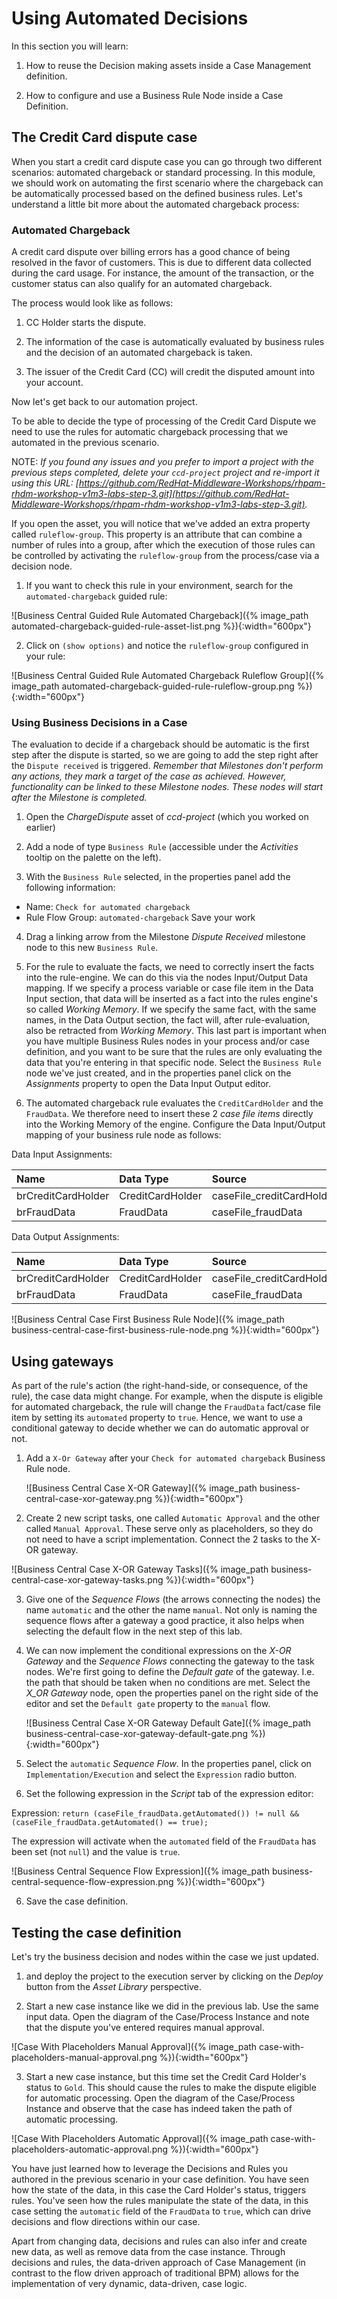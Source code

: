 
# Using Automated Decisions

In this section you will learn:

1. How to reuse the Decision making assets inside a Case Management definition.

2. How to configure and use a Business Rule Node inside a Case Definition.

## The Credit Card dispute case

When you start a credit card dispute case you can go through two different scenarios: automated chargeback or standard processing. In this module, we should work on automating the first scenario where the chargeback can be automatically processed based on the defined business rules. Let's understand a little bit more about the automated chargeback process:

### Automated Chargeback

A credit card dispute over billing errors has a good chance of being resolved in the favor of customers. This is due to different data collected during the card usage. For instance, the amount of the transaction, or the customer status can also qualify for an automated chargeback.

The process would look like as follows:

1. CC Holder starts the dispute.

2. The information of the case is automatically evaluated by business rules and the decision of an automated chargeback is taken.

3. The issuer of the Credit Card (CC) will credit the disputed amount into your account.

Now let's get back to our automation project.

To be able to decide the type of processing of the Credit Card Dispute we need to use the rules for automatic chargeback processing that we automated in the previous scenario.

NOTE: _If you found any issues and you prefer to import a project with the previous steps completed, delete your `ccd-project` project and re-import it using this URL: [https://github.com/RedHat-Middleware-Workshops/rhpam-rhdm-workshop-v1m3-labs-step-3.git](https://github.com/RedHat-Middleware-Workshops/rhpam-rhdm-workshop-v1m3-labs-step-3.git)._

If you open the asset, you will notice that we've added an extra property called `ruleflow-group`. This property is an attribute that can combine a number of rules into a group, after which the execution of those rules can be controlled by activating the `ruleflow-group` from the process/case via a decision node.

1. If you want to check this rule in your environment, search for the `automated-chargeback` guided rule:

![Business Central Guided Rule Automated Chargeback]({% image_path automated-chargeback-guided-rule-asset-list.png %}){:width="600px"}

2. Click on `(show options)` and notice the `ruleflow-group` configured in your rule:

![Business Central Guided Rule Automated Chargeback Ruleflow Group]({% image_path automated-chargeback-guided-rule-ruleflow-group.png %}){:width="600px"}

### Using Business Decisions in a Case

<!-- In the previous step we've defined the first  _Milestone_ of the case. Let's re-import a more complete version of the project to start this exercise from:

1. Delete the current project

    1. At the top of the screen under the main heading, click the _ccd-project_ to bring you back to the homepage for the project

    ![Business Central Breadcrumb bar ccd project]({% image_path business-central-breadcrumb-bar-ccd-project.png %}){:width="600px"}

    2. Delete the project by clicking the hamburger menu & selecting _Delete Project_

    ![Business Central Delete CCD Project]({% image_path business-central-delete-ccd-project.png %}){:width="600px"}

    3. Type in _ccd-project_ and click `Delete Project`
    4. If asked you can `Discard unsaved changed and proceed`

2. Import the project
    1. Click the `Import Project` button
    2. Enter https://github.com/RedHat-Middleware-Workshops/rhpam-rhdm-workshop-v1m3-labs-step-3.git as the _Repository URL_ and click `Import`
    3. On the _Import Projects_ screen, select the _ccd-project_ and click `Ok`

    ![Business Central Delete CCD Project]({% image_path business-central-import-ccd-project.png %}){:width="600px"}
 -->

The evaluation to decide if a chargeback should be automatic is the first step after the dispute is started, so we are going to add the step right after the `Dispute received` is triggered. _Remember that Milestones don't perform any actions, they mark a target of the case as achieved. However, functionality can be linked to these Milestone nodes. These nodes will start after the Milestone is completed._

1. Open the _ChargeDispute_ asset of _ccd-project_ (which you worked on earlier)

2. Add a node of type `Business Rule` (accessible under the _Activities_ tooltip on the palette on the left). 

3. With the `Business Rule` selected, in the properties panel add the following information:

  - Name:  `Check for automated chargeback`    
  - Rule Flow Group: `automated-chargeback`
  Save your work

4. Drag a linking arrow from the Milestone _Dispute Received_ milestone node to this new `Business Rule`.

5. For the rule to evaluate the facts, we need to correctly insert the facts into the rule-engine. We can do this via the nodes Input/Output Data mapping. If we specify a process variable or case file item in the Data Input section, that data will be inserted as a fact into the rules engine's so called _Working Memory_. If we specify the same fact, with the same names, in the Data Output section, the fact will, after rule-evaluation, also be retracted from _Working Memory_. This last part is important when you have multiple Business Rules nodes in your process and/or case definition, and you want to be sure that the rules are only evaluating the data that you're entering in that specific node. Select the `Business Rule` node we've just created, and in the properties panel click on the _Assignments_ property to open the Data Input Output editor.

6. The automated chargeback rule evaluates the `CreditCardHolder` and the `FraudData`. We therefore need to insert these 2 _case file items_ directly into the Working Memory of the engine. Configure the Data Input/Output mapping of your business rule node as follows:

  Data Input Assignments:

  | Name            | Data Type     | Source       |
  |:---------------|:-------------|:-------------|
  | brCreditCardHolder  | CreditCardHolder |caseFile_creditCardHolder |
  | brFraudData | FraudData  | caseFile_fraudData |

  Data Output Assignments:

  | Name            | Data Type     | Source       |
  |:---------------|:-------------|:-------------|
  | brCreditCardHolder  | CreditCardHolder |caseFile_creditCardHolder |
  | brFraudData | FraudData  | caseFile_fraudData |

  ![Business Central Case First Business Rule Node]({% image_path business-central-case-first-business-rule-node.png %}){:width="600px"}

## Using gateways

  As part of the rule's action (the right-hand-side, or consequence, of the rule), the case data might change. For example, when the dispute is eligible for automated chargeback, the rule will change the `FraudData` fact/case file item by setting its `automated` property to `true`. Hence, we want to use a conditional gateway to decide whether we can do automatic approval or not.

1. Add a `X-Or Gateway` after your `Check for automated chargeback` Business Rule node.

    ![Business Central Case X-OR Gateway]({% image_path business-central-case-xor-gateway.png %}){:width="600px"}

2. Create 2 new script tasks, one called `Automatic Approval` and the other called `Manual Approval`. These serve only as placeholders, so they do not need to have a script implementation. Connect the 2 tasks to the X-OR gateway.

  ![Business Central Case X-OR Gateway Tasks]({% image_path business-central-case-xor-gateway-tasks.png %}){:width="600px"}

3. Give one of the _Sequence Flows_ (the arrows connecting the nodes) the name `automatic` and the other the name `manual`. Not only is naming the sequence flows after a gateway a good practice, it also helps when selecting the default flow in the next step of this lab.

4. We can now implement the conditional expressions on the _X-OR Gateway_ and the _Sequence Flows_ connecting the gateway to the task nodes. We're first going to define the _Default gate_ of the gateway. I.e. the path that should be taken when no conditions are met. Select the _X_OR Gateway_ node, open the properties panel on the right side of the editor and set the `Default gate` property to the `manual` flow.

    ![Business Central Case X-OR Gateway Default Gate]({% image_path business-central-case-xor-gateway-default-gate.png %}){:width="600px"}

4. Select the `automatic` _Sequence Flow_. In the properties panel, click on `Implementation/Execution` and select the `Expression` radio button.

5. Set the following expression in the _Script_ tab of the expression editor:

  Expression: `return (caseFile_fraudData.getAutomated()) != null && (caseFile_fraudData.getAutomated() == true);`

  The expression will activate when the `automated` field of the `FraudData` has been set (not `null`) and the value is `true`.

  ![Business Central Sequence Flow Expression]({% image_path business-central-sequence-flow-expression.png %}){:width="600px"}

6. Save the case definition.

## Testing the case definition

Let's try the business decision and nodes within the case we just updated.

1.  and deploy the project to the execution server by clicking on the _Deploy_ button from the _Asset Library_ perspective.

2. Start a new case instance like we did in the previous lab. Use the same input data. Open the diagram of the Case/Process Instance and note that the dispute you've entered requires manual approval.

  ![Case With Placeholders Manual Approval]({% image_path case-with-placeholders-manual-approval.png %}){:width="600px"}

3. Start a new case instance, but this time set the Credit Card Holder's status to `Gold`. This should cause the rules to make the dispute eligible for automatic processing. Open the diagram of the Case/Process Instance and observe that the case has indeed taken the path of automatic processing.

  ![Case With Placeholders Automatic Approval]({% image_path case-with-placeholders-automatic-approval.png %}){:width="600px"}

You have just learned how to leverage the Decisions and Rules you authored in the previous scenario in your case definition. You have seen how the state of the data, in this case the Card Holder's status, triggers rules. You've seen how the rules manipulate the state of the data, in this case setting the `automatic` field of the `FraudData` to `true`, which can drive decisions and flow directions within our case.

Apart from changing data, decisions and rules can also infer and create new data, as well as remove data from the case instance. Through decisions and rules, the data-driven approach of Case Management (in contrast to the flow driven approach of traditional BPM) allows for the implementation of very dynamic, data-driven, case logic.
